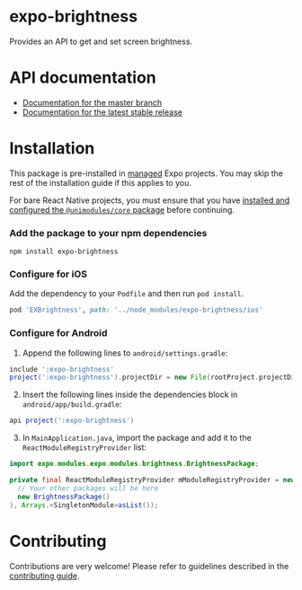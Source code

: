# expo-brightness

Provides an API to get and set screen brightness.

# API documentation

- [Documentation for the master branch](https://github.com/expo/expo/blob/master/docs/pages/versions/unversioned/sdk/brightness.md)
- [Documentation for the latest stable release](https://docs.expo.io/versions/latest/sdk/brightness/)

# Installation

This package is pre-installed in [managed](https://docs.expo.io/versions/latest/introduction/managed-vs-bare/) Expo projects. You may skip the rest of the installation guide if this applies to you.

For bare React Native projects, you must ensure that you have [installed and configured the `@unimodules/core` package](https://github.com/unimodules/core) before continuing.

### Add the package to your npm dependencies

```
npm install expo-brightness
```

### Configure for iOS

Add the dependency to your `Podfile` and then run `pod install`.

```ruby
pod 'EXBrightness', path: '../node_modules/expo-brightness/ios'
```

### Configure for Android

1. Append the following lines to `android/settings.gradle`:

```gradle
include ':expo-brightness'
project(':expo-brightness').projectDir = new File(rootProject.projectDir, '../node_modules/expo-brightness/android')
```

2. Insert the following lines inside the dependencies block in `android/app/build.gradle`:
```gradle
api project(':expo-brightness')
```

3. In `MainApplication.java`, import the package and add it to the `ReactModuleRegistryProvider` list:
```java
import expo.modules.expo.modules.brightness.BrightnessPackage;
```
```java
private final ReactModuleRegistryProvider mModuleRegistryProvider = new ReactModuleRegistryProvider(Arrays.<Package>asList(
  // Your other packages will be here
  new BrightnessPackage()
), Arrays.<SingletonModule>asList());
```

# Contributing

Contributions are very welcome! Please refer to guidelines described in the [contributing guide]( https://github.com/expo/expo#contributing).
